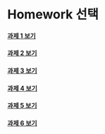 # Homework 선택

#### [과제 1 보기](Files/HW1.md)

#### [과제 2 보기](Files/HW2.md)

#### [과제 3 보기](Files/HW3.md)

#### [과제 4 보기](Files/HW4.md)

#### [과제 5 보기](Files/HW5.md)

#### [과제 6 보기](Files/HW6.md)
